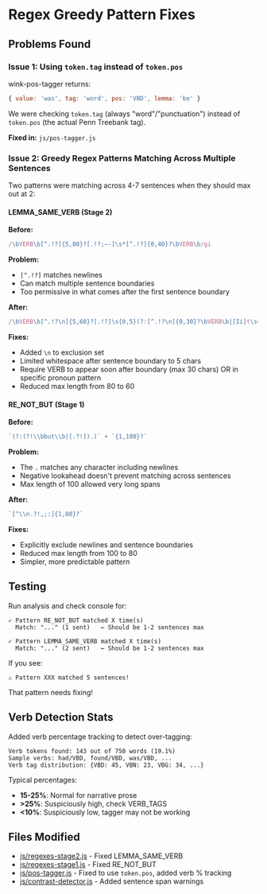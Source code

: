 # Regex Greedy Pattern Fixes

## Problems Found

### Issue 1: Using `token.tag` instead of `token.pos`
wink-pos-tagger returns:
```javascript
{ value: 'was', tag: 'word', pos: 'VBD', lemma: 'be' }
```

We were checking `token.tag` (always "word"/"punctuation") instead of `token.pos` (the actual Penn Treebank tag).

**Fixed in:** `js/pos-tagger.js`

### Issue 2: Greedy Regex Patterns Matching Across Multiple Sentences

Two patterns were matching across 4-7 sentences when they should max out at 2:

#### LEMMA_SAME_VERB (Stage 2)
**Before:**
```javascript
/\bVERB\b[^.!?]{5,80}?[.!?;—-]\s*[^.!?]{0,40}?\bVERB\b/gi
```

**Problem:**
- `[^.!?]` matches newlines
- Can match multiple sentence boundaries
- Too permissive in what comes after the first sentence boundary

**After:**
```javascript
/\bVERB\b[^.!?\n]{5,60}?[.!?]\s{0,5}(?:[^.!?\n]{0,30}?\bVERB\b|[Ii]t\s+VERB|[Tt]hey\s+VERB)/gi
```

**Fixes:**
- Added `\n` to exclusion set
- Limited whitespace after sentence boundary to 5 chars
- Require VERB to appear soon after boundary (max 30 chars) OR in specific pronoun pattern
- Reduced max length from 80 to 60

#### RE_NOT_BUT (Stage 1)
**Before:**
```javascript
`(?:(?!\\bbut\\b|[.?!]).)` + `{1,100}?`
```

**Problem:**
- The `.` matches any character including newlines
- Negative lookahead doesn't prevent matching across sentences
- Max length of 100 allowed very long spans

**After:**
```javascript
`[^\\n.?!,;:]{1,80}?`
```

**Fixes:**
- Explicitly exclude newlines and sentence boundaries
- Reduced max length from 100 to 80
- Simpler, more predictable pattern

## Testing

Run analysis and check console for:

```
✓ Pattern RE_NOT_BUT matched X time(s)
  Match: "..." (1 sent)   ← Should be 1-2 sentences max

✓ Pattern LEMMA_SAME_VERB matched X time(s)
  Match: "..." (2 sent)   ← Should be 1-2 sentences max
```

If you see:
```
⚠ Pattern XXX matched 5 sentences!
```

That pattern needs fixing!

## Verb Detection Stats

Added verb percentage tracking to detect over-tagging:

```
Verb tokens found: 143 out of 750 words (19.1%)
Sample verbs: had/VBD, found/VBD, was/VBD, ...
Verb tag distribution: {VBD: 45, VBN: 23, VBG: 34, ...}
```

Typical percentages:
- **15-25%**: Normal for narrative prose
- **>25%**: Suspiciously high, check VERB_TAGS
- **<10%**: Suspiciously low, tagger may not be working

## Files Modified

- [js/regexes-stage2.js](js/regexes-stage2.js#L25-26) - Fixed LEMMA_SAME_VERB
- [js/regexes-stage1.js](js/regexes-stage1.js#L11-17) - Fixed RE_NOT_BUT
- [js/pos-tagger.js](js/pos-tagger.js) - Fixed to use `token.pos`, added verb % tracking
- [js/contrast-detector.js](js/contrast-detector.js) - Added sentence span warnings
